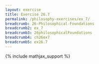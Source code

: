 ```yaml
---
layout: exercise
title: Exercise 26.7
permalink: /philosophy-exercises/ex_7/
breadcrumb: 26-Philosophical-Foundations
breadcrumb2: ex_7
breadcrumb3: 26philosophicalFoundations
breadcrumb4: ch26ex7
breadcrumb5: ex26.7
---
```


{% include mathjax_support %}

